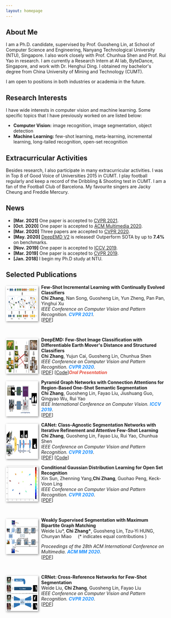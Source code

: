 ```yaml
---
layout: homepage
---
```


## About Me

I am a Ph.D. candidate, supervised by Prof. Guosheng Lin, at School of Computer Science and Engineering, Nanyang Technological University (NTU), Singapore. I also work closely with Prof. Chunhua Shen and Prof. Rui Yao in research. I am currently a Research Intern at AI lab, ByteDance, Singapore, and work with Dr. Henghui Ding. I obtained my bachelor's degree from China University of Mining and Technology (CUMT).

I am open to positions in both industries or academia in the future. 

## Research Interests
I have wide interests in computer vision and machine learning. Some specific topics that I have previously worked on are listed below:
- **Computer Vision:** image recognition, image segmentation, object detection
- **Machine Learning:** few-shot learning, meta-learning, incremental learning, long-tailed recognition, open-set recognition

## Extracurricular Activities
Besides research, I also participate in many extracurricular activities. I was in Top 8 of Good Voice of Universities 2015 in CUMT. I play football regularly and keep a record of the Dribbling & Shooting test in CUMT. I am a fan of the Football Club of Barcelona. My favourite singers are Jacky Cheung and Freddie Mercury.

## News

- **[Mar. 2021]** One paper is accepted to [CVPR 2021](http://cvpr2021.thecvf.com/).
- **[Oct. 2020]** One paper is accepted to [ACM Multimedia 2020](https://2020.acmmm.org/).
- **[Mar. 2020]** Three papers are accepted to [CVPR 2020](http://cvpr2020.thecvf.com/).
- **[May. 2020]** [DeepEMD V2](https://arxiv.org/pdf/2003.06777.pdf) is released! Outperform SOTA by up to **7.4%** on benchmarks.
- **[Nov. 2019]** One paper is accepted to [ICCV 2019](https://iccv2019.thecvf.com/).
- **[Mar. 2019]** One paper is accepted to [CVPR 2019](https://cvpr2019.thecvf.com/).
- **[Jan. 2018]** I begin my Ph.D study at NTU.

## Selected Publications


[comment]: <> (fscil.)
<div class="paper">
  <div class="teaser" style="float:left;width:20%;margin: 5px 10px 10px 0;"><img src="images/teaser/fscil.png" height="110" style="box-shadow:2px 2px 6px #888888"/></div>
<p><strong>Few-Shot Incremental Learning with Continually Evolved Classifiers</strong>
<br />
<strong>Chi Zhang</strong>,  Nan Song, Guosheng Lin, Yun Zheng, Pan Pan, Yinghui Xu
<br />
<em>IEEE Conference on Computer Vision and Pattern Recognition. <strong><i style="color:#1e90ff">CVPR 2021</i></strong>.</em>
<br /> 
  [<a href="https://arxiv.org/abs/2104.03047">PDF</a>]
</p>
 <br>
</div>




[comment]: <> (DEEPEMD.)
<div class="paper">
  <div class="teaser" style="float:left;width:20%;margin: 5px 10px 10px 0;"><img src="images/teaser/deepemd.png" height="110" style="box-shadow:2px 2px 6px #888888"/></div>
<p><strong>DeepEMD: Few-Shot Image Classification with Differentiable Earth Mover's Distance and Structured Classifiers</strong>
<br />
<strong>Chi Zhang</strong>,  Yujun Cai, Guosheng Lin, Chunhua Shen
<br />
<em>IEEE Conference on Computer Vision and Pattern Recognition. <strong><i style="color:#1e90ff">CVPR 2020</i></strong>.</em>
<br /> 
[<a href="https://openaccess.thecvf.com/content_CVPR_2020/papers/Zhang_DeepEMD_Few-Shot_Image_Classification_With_Differentiable_Earth_Movers_Distance_and_CVPR_2020_paper.pdf">PDF</a>] [<a href="https://git.io/DeepEMD">Code</a>]<strong><i style="color:#e74d3c">Oral Presentation</i></strong>
</p>
</div>

[comment]: <> (pgnet.)
<div class="paper">
  <div class="teaser" style="float:left;width:20%;margin: 5px 10px 10px 0;"><img src="images/teaser/pgnet.png" height="110" style="box-shadow:2px 2px 6px #888888"/></div>
<p><strong>Pyramid Graph Networks with Connection Attentions for Region-Based One-Shot Semantic Segmentation</strong>
<br />
<strong>Chi Zhang</strong>, Guosheng Lin, Fayao Liu, Jiushuang Guo, Qingyao Wu, Rui Yao
<br />
<em>IEEE International Conference on Computer Vision. <strong><i style="color:#1e90ff">ICCV 2019</i></strong>.</em>
<br /> 
[<a href="https://openaccess.thecvf.com/content_ICCV_2019/papers/Zhang_Pyramid_Graph_Networks_With_Connection_Attentions_for_Region-Based_One-Shot_Semantic_ICCV_2019_paper.pdf">PDF</a>]
</p>
</div>


[comment]: <> (CANET.)
<div class="paper">
  <div class="teaser" style="float:left;width:20%;margin: 5px 10px 10px 0;"><img src="images/teaser/canet.png" height="110" style="box-shadow:2px 2px 6px #888888"/></div>
<p><strong>CANet: Class-Agnostic Segmentation Networks with Iterative Refinement and Attentive Few-Shot Learning</strong>
<br />
<strong>Chi Zhang</strong>, Guosheng Lin, Fayao Liu, Rui Yao, Chunhua Shen
<br />
<em>IEEE Conference on Computer Vision and Pattern Recognition. <strong><i style="color:#1e90ff">CVPR 2019</i></strong>.</em>
<br /> 
[<a href="https://openaccess.thecvf.com/content_CVPR_2019/papers/Zhang_CANet_Class-Agnostic_Segmentation_Networks_With_Iterative_Refinement_and_Attentive_Few-Shot_CVPR_2019_paper.pdf">PDF</a>] [<a href="https://github.com/icoz69/CaNet">Code</a>]
</p>
</div>



[comment]: <> (cgdl.)
<div class="paper">
  <div class="teaser" style="float:left;width:20%;margin: 5px 10px 10px 0;"><img src="images/teaser/CGDL.jpg" height="110" style="box-shadow:2px 2px 6px #888888"/></div>
<p><strong>Conditional Gaussian Distribution Learning for Open Set Recognition</strong>
<br />
  Xin Sun, Zhenning Yang,<strong>Chi Zhang</strong>, Guohao Peng, Keck-Voon Ling
<br />
<em>IEEE Conference on Computer Vision and Pattern Recognition. <strong><i style="color:#1e90ff">CVPR 2020</i></strong>.</em>
<br /> 
  [<a href="https://openaccess.thecvf.com/content_CVPR_2020/papers/Sun_Conditional_Gaussian_Distribution_Learning_for_Open_Set_Recognition_CVPR_2020_paper.pdf">PDF</a>]
</p>
 <br>
</div>





[comment]: <> (acm2020.)
<div class="paper">
  <div class="teaser" style="float:left;width:20%;margin: 5px 10px 10px 0;"><img src="images/teaser/acm2020.jpg" height="110" style="box-shadow:2px 2px 6px #888888"/></div>
<p><strong>Weakly Supervised Segmentation with Maximum Bipartite Graph Matching</strong>
<br />
 Weide Liu*, <strong>Chi Zhang*</strong>, Guosheng Lin, Tzu-Yi HUNG, Chunyan Miao     
   &nbsp; &nbsp; (* indicates equal contributions )
<br />

<em>Proceedings of the 28th ACM International Conference on Multimedia. 
  <strong><i style="color:#1e90ff">ACM MM 2020</i></strong>.</em>
<br /> 
  [<a href="https://dl.acm.org/doi/10.1145/3394171.3413652">PDF</a>]
</p>
 <br>
</div>



[comment]: <> (crnet.)
<div class="paper">
  <div class="teaser" style="float:left;width:20%;margin: 5px 10px 10px 0;"><img src="images/teaser/crnet.jpg" height="110" style="box-shadow:2px 2px 6px #888888"/></div>
<p><strong>CRNet: Cross-Reference Networks for Few-Shot Segmentation</strong>
<br />
 Weide Liu, <strong>Chi Zhang</strong>, Guosheng Lin, Fayao Liu
<br />
<em>IEEE Conference on Computer Vision and Pattern Recognition. <strong><i style="color:#1e90ff">CVPR 2020</i></strong>.</em>
<br /> 
  [<a href="http://openaccess.thecvf.com/content_CVPR_2020/papers/Liu_CRNet_Cross-Reference_Networks_for_Few-Shot_Segmentation_CVPR_2020_paper.pdf">PDF</a>]
</p>
 <br>
</div>


<!---



- **Few-Shot Incremental Learning with Continually Evolved Classifiers**
  <br>
  **Chi Zhang**, Nan Song, Guosheng Lin, Yun Zheng, Pan Pan, Yinghui Xu
  <br>
  IEEE Conference on Computer Vision and Pattern Recognition. <strong><i style="color:#1e90ff">CVPR 2021</i></strong>.
  <br>


- **DeepEMD: Few-Shot Image Classification with Differentiable Earth Mover's Distance and Structured Classifiers**
  <br>
  **Chi Zhang**, Yujun Cai, Guosheng Lin, Chunhua Shen
  <br>
  IEEE Conference on Computer Vision and Pattern Recognition. <strong><i style="color:#1e90ff">CVPR 2020</i></strong>.
  <br>
  [[PDF](https://openaccess.thecvf.com/content_CVPR_2020/papers/Zhang_DeepEMD_Few-Shot_Image_Classification_With_Differentiable_Earth_Movers_Distance_and_CVPR_2020_paper.pdf)] [[Code](https://git.io/DeepEMD)] <strong><i style="color:#e74d3c">Oral Presentation</i></strong>

- **Pyramid Graph Networks with Connection Attentions for Region-Based One-Shot Semantic Segmentation**
  <br>
  **Chi Zhang**, Guosheng Lin, Fayao Liu, Jiushuang Guo, Qingyao Wu, Rui Yao
  <br>
  IEEE International Conference on Computer Vision. <strong><i style="color:#1e90ff">ICCV 2019</i></strong>.
  <br>
  [[PDF](https://openaccess.thecvf.com/content_ICCV_2019/papers/Zhang_Pyramid_Graph_Networks_With_Connection_Attentions_for_Region-Based_One-Shot_Semantic_ICCV_2019_paper.pdf)] 

- **CANet: Class-Agnostic Segmentation Networks with Iterative Refinement and Attentive Few-Shot Learning**
  <br>
  **Chi Zhang**, Guosheng Lin, Fayao Liu, Rui Yao, Chunhua Shen
  <br>
  IEEE Conference on Computer Vision and Pattern Recognition. <strong><i style="color:#1e90ff">CVPR 2019</i></strong>.
  <br>
  [[PDF](https://openaccess.thecvf.com/content_CVPR_2019/papers/Zhang_CANet_Class-Agnostic_Segmentation_Networks_With_Iterative_Refinement_and_Attentive_Few-Shot_CVPR_2019_paper.pdf)] [[Code](https://github.com/icoz69/CaNet)] 



-->


<script type="text/javascript" id="clustrmaps" src="//cdn.clustrmaps.com/map_v2.js?cl=ffffff&w=400&t=tt&d=eAfKNKZsOgD_ZyKC7W_WdyQ46axPnNT9ipXZefdpcjU&co=2d78ad&ct=ffffff&cmo=3acc3a&cmn=ff5353"></script>
